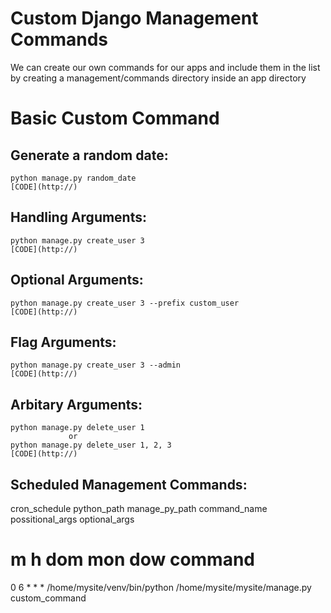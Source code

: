 Custom Django Management Commands
==================================

We can create our own commands for our apps and include them in the list by creating a management/commands directory inside an app directory

Basic Custom Command
====================

Generate a random date:
-----------------------
    python manage.py random_date
    [CODE](http://)

Handling Arguments:
-------------------
    python manage.py create_user 3
    [CODE](http://)


Optional Arguments:
-------------------
    python manage.py create_user 3 --prefix custom_user
    [CODE](http://)

Flag Arguments:
-------------------
    python manage.py create_user 3 --admin
    [CODE](http://)


Arbitary Arguments:
-------------------
    python manage.py delete_user 1
                 or
    python manage.py delete_user 1, 2, 3
    [CODE](http://)


Scheduled Management Commands:
-------------------

cron_schedule python_path manage_py_path command_name possitional_args optional_args

# m h  dom mon dow   command
0 6 * * * /home/mysite/venv/bin/python /home/mysite/mysite/manage.py custom_command